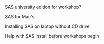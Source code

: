 SAS university edition for workshop?

SAS for Mac's

Installing SAS on laptop without CD drive

Help with SAS install before workshops begin


